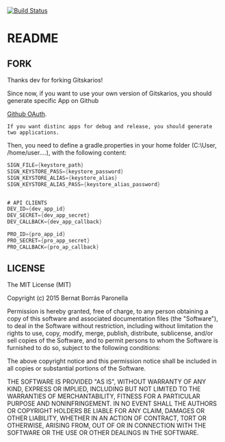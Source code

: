 [![Build Status](https://travis-ci.org/gitskarios/Gitskarios.svg?branch=develop)](https://travis-ci.org/gitskarios/Gitskarios)

# README #

## FORK ##

Thanks dev for forking Gitskarios!

Since now, if you want to use your own version of Gitskarios, you should generate specific App on Github

[Github OAuth](https://developer.github.com/v3/oauth/).

    If you want distinc apps for debug and release, you should generate two applications.

Then, you need to define a gradle.properties in your home folder (C:\User, /home/user....), with the following content:

``` groovy
SIGN_FILE={keystore_path}
SIGN_KEYSTORE_PASS={keystore_password}
SIGN_KEYSTORE_ALIAS={keystore_alias}
SIGN_KEYSTORE_ALIAS_PASS={keystore_alias_password}


# API CLIENTS
DEV_ID={dev_app_id}
DEV_SECRET={dev_app_secret}
DEV_CALLBACK={dev_app_callback}

PRO_ID={pro_app_id}
PRO_SECRET={pro_app_secret}
PRO_CALLBACK={pro_ap_callback}
```

## LICENSE ##

The MIT License (MIT)

Copyright (c) 2015 Bernat Borrás Paronella

Permission is hereby granted, free of charge, to any person obtaining a copy
of this software and associated documentation files (the "Software"), to deal
in the Software without restriction, including without limitation the rights
to use, copy, modify, merge, publish, distribute, sublicense, and/or sell
copies of the Software, and to permit persons to whom the Software is
furnished to do so, subject to the following conditions:

The above copyright notice and this permission notice shall be included in all
copies or substantial portions of the Software.

THE SOFTWARE IS PROVIDED "AS IS", WITHOUT WARRANTY OF ANY KIND, EXPRESS OR
IMPLIED, INCLUDING BUT NOT LIMITED TO THE WARRANTIES OF MERCHANTABILITY,
FITNESS FOR A PARTICULAR PURPOSE AND NONINFRINGEMENT. IN NO EVENT SHALL THE
AUTHORS OR COPYRIGHT HOLDERS BE LIABLE FOR ANY CLAIM, DAMAGES OR OTHER
LIABILITY, WHETHER IN AN ACTION OF CONTRACT, TORT OR OTHERWISE, ARISING FROM,
OUT OF OR IN CONNECTION WITH THE SOFTWARE OR THE USE OR OTHER DEALINGS IN THE
SOFTWARE.